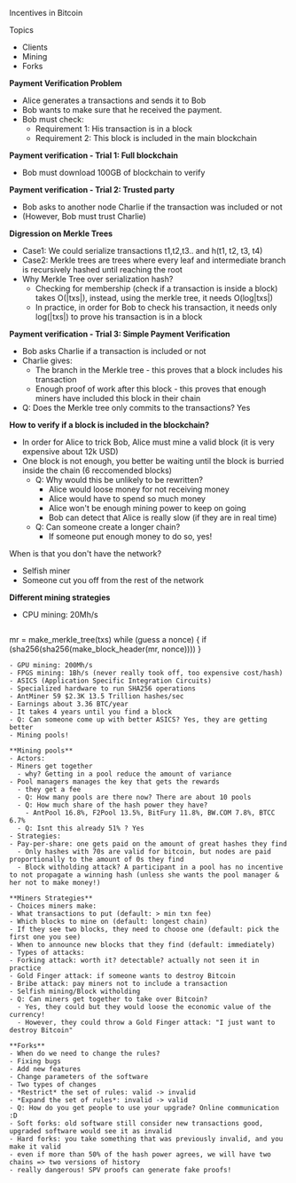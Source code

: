 Incentives in Bitcoin

Topics
- Clients
- Mining
- Forks

**Payment Verification Problem**
- Alice generates a transactions and sends it to Bob
- Bob wants to make sure that he received the payment.
- Bob must check:
  - Requirement 1: His transaction is in a block
  - Requirement 2: This block is included in the main blockchain

**Payment verification - Trial 1: Full blockchain**
- Bob must download 100GB of blockchain to verify

**Payment verification - Trial 2: Trusted party**
- Bob asks to another node Charlie if the transaction was included or not
- (However, Bob must trust Charlie)

**Digression on Merkle Trees**
- Case1: We could serialize transactions t1,t2,t3.. and h(t1, t2, t3, t4)
- Case2: Merkle trees are trees where every leaf and intermediate branch is recursively hashed until reaching the root
- Why Merkle Tree over serialization hash?
  - Checking for membership (check if a transaction is inside a block) takes O(|txs|), instead, using the merkle tree, it needs O(log|txs|)
  - In practice, in order for Bob to check his transaction, it needs only log(|txs|) to prove his transaction is in a block

**Payment verification - Trial 3: Simple Payment Verification**
- Bob asks Charlie if a transaction is included or not
- Charlie gives:
  - The branch in the Merkle tree - this proves that a block includes his transaction
  - Enough proof of work after this block - this proves that enough miners have included this block in their chain
- Q: Does the Merkle tree only commits to the transactions? Yes

**How to verify if a block is included in the blockchain?**
- In order for Alice to trick Bob, Alice must mine a valid block (it is very expensive about 12k USD)
- One block is not enough, you better be waiting until the block is burried inside the chain (6 reccomended blocks)
  - Q: Why would this be unlikely to be rewritten?
    - Alice would loose money for not receiving money
    - Alice would have to spend so much money
    - Alice won't be enough mining power to keep on going
    - Bob can detect that Alice is really slow (if they are in real time)
  - Q: Can someone create a longer chain?
    - If someone put enough money to do so, yes!

When is that you don't have the network?
- Selfish miner
- Someone cut you off from the rest of the network

**Different mining strategies**
- CPU mining: 20Mh/s
  ```
mr = make_merkle_tree(txs)
while (guess a nonce) {
  if (sha256(sha256(make_block_header(mr, nonce))))
}
  ```
- GPU mining: 200Mh/s
- FPGS mining: 1Bh/s (never really took off, too expensive cost/hash)
- ASICS (Application Specific Integration Circuits)
  - Specialized hardware to run SHA256 operations
  - AntMiner 59 $2.3K 13.5 Trillion hashes/sec
  - Earnings about 3.36 BTC/year
  - It takes 4 years until you find a block
  - Q: Can someone come up with better ASICS? Yes, they are getting better
- Mining pools!

**Mining pools**
- Actors:
  - Miners get together
    - why? Getting in a pool reduce the amount of variance
  - Pool managers manages the key that gets the rewards
    - they get a fee
    - Q: How many pools are there now? There are about 10 pools
    - Q: How much share of the hash power they have?
      - AntPool 16.8%, F2Pool 13.5%, BitFury 11.8%, BW.COM 7.8%, BTCC 6.7%
    - Q: Isnt this already 51% ? Yes
- Strategies:
  - Pay-per-share: one gets paid on the amount of great hashes they find
    - Only hashes with 70s are valid for bitcoin, but nodes are paid proportionally to the amount of 0s they find
    - Block witholding attack? A participant in a pool has no incentive to not propagate a winning hash (unless she wants the pool manager & her not to make money!)

**Miners Strategies**
- Choices miners make:
  - What transactions to put (default: > min txn fee)
  - Which blocks to mine on (default: longest chain)
  - If they see two blocks, they need to choose one (default: pick the first one you see)
  - When to announce new blocks that they find (default: immediately)
- Types of attacks:
  - Forking attack: worth it? detectable? actually not seen it in practice
  - Gold Finger attack: if someone wants to destroy Bitcoin
  - Bribe attack: pay miners not to include a transaction
  - Selfish mining/Block witholding
  - Q: Can miners get together to take over Bitcoin?
    - Yes, they could but they would loose the economic value of the currency!
    - However, they could throw a Gold Finger attack: "I just want to destroy Bitcoin"

**Forks**
- When do we need to change the rules?
  - Fixing bugs
  - Add new features
  - Change parameters of the software
- Two types of changes
  - *Restrict* the set of rules: valid -> invalid
  - *Expand the set of rules*: invalid -> valid
  - Q: How do you get people to use your upgrade? Online communication :D
- Soft forks: old software still consider new transactions good, upgraded software would see it as invalid
- Hard forks: you take something that was previously invalid, and you make it valid
  - even if more than 50% of the hash power agrees, we will have two chains => two versions of history
  - really dangerous! SPV proofs can generate fake proofs!
  
